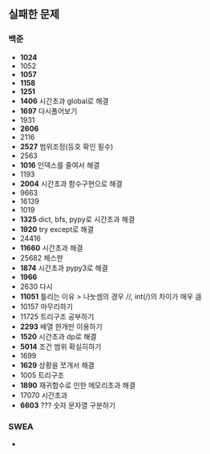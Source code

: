 ## 실패한 문제

### 백준

- **1024**
- 1052
- **1057**
- **1158**
- **1251**
- **1406** 시간초과 global로 해결
- **1697** 다시풀어보기
- 1931
- **2606**
- 2116
- **2527** 범위조정(등호 확인 필수)
- 2563
- **1016** 인덱스를 줄여서 해결
- 1193
- **2004** 시간초과 함수구현으로 해결
- 9663
- 16139
- 1019
- **1325** dict, bfs, pypy로 시간초과 해결
- **1920** try except로 해결
- 24416
- **11660** 시간초과 해결
- 25682 체스판
- **1874** 시간초과 pypy3로 해결
- **1966**
- 2630 다시
- **11051** 틀리는 이유 > 나눗셈의 경우 //, int(/)의 차이가 매우 큼
- 10157 마무리하기
- 11725 트리구조 공부하기
- **2293** 배열 한개만 이용하기
- **1520** 시간초과 dp로 해결
- **5014** 조건 범위 확실히하기
- 1699 
- **1629** 상황을 쪼개서 해결
- 1005 트리구조
- **1890** 재귀함수로 인한 메모리초과 해결
- 17070 시간초과
- **6603** ??? 숫자 문자열 구분하기

### SWEA

- 
